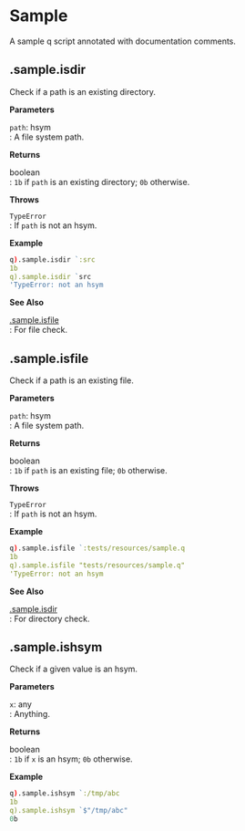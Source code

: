 
# Sample

A sample q script annotated with documentation comments.

## .sample.isdir

Check if a path is an existing directory.

**Parameters**

`path`: hsym  
: A file system path.

**Returns**

boolean  
: `1b` if `path` is an existing directory; `0b` otherwise.

**Throws**

`TypeError`  
: If `path` is not an hsym.

**Example**

```q
q).sample.isdir `:src
1b
q).sample.isdir `src
'TypeError: not an hsym
```

**See Also**

[.sample.isfile](#sampleisfile)  
: For file check.
## .sample.isfile

Check if a path is an existing file.

**Parameters**

`path`: hsym  
: A file system path.

**Returns**

boolean  
: `1b` if `path` is an existing file; `0b` otherwise.

**Throws**

`TypeError`  
: If `path` is not an hsym.

**Example**

```q
q).sample.isfile `:tests/resources/sample.q
1b
q).sample.isfile "tests/resources/sample.q"
'TypeError: not an hsym
```

**See Also**

[.sample.isdir](#sampleisdir)  
: For directory check.
## .sample.ishsym

Check if a given value is an hsym.

**Parameters**

`x`: any  
: Anything.

**Returns**

boolean  
: `1b` if `x` is an hsym; `0b` otherwise.

**Example**

```q
q).sample.ishsym `:/tmp/abc
1b
q).sample.ishsym `$"/tmp/abc"
0b
```